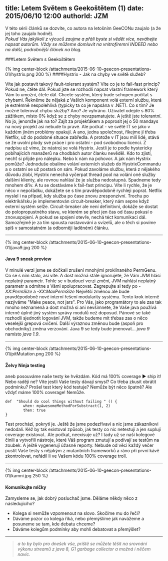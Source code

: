 title: Letem Světem s Geekoštětem (1)
date: 2015/06/10 12:00
authorId: JZM
---

V této sérii článků se dozvíte, co autora na letošním GeeCONu zaujalo (a že jej toho zaujalo hodně).  
_Pokud Vás jakýkoli z výcuců zaujme a přáli byste si vědět více, neváhejte napsat autorům. Vždy se můžeme domluvit na vnitrofiremní INDEED nebo na další, podrobnější článek na blog._
 
 
<!-- more -->

###Letem Světem s Geekoštětem



  {% img center-block /attachments/2015-06-10-geecon-presentations-01/hystrix.png 200 %}
####Hystrix - Jak na chyby ve světě služeb? 

Víte jak postavit takový fault-tolerant systém? Víte co je to fail-fast princip? Pokud ne, čtěte dál. Pokud jste se rozhodli napsat vlastní framework který Vám to umožní, čtete dál. Chcete systém, který bude schopen počítat s chybami. Řekněme že nějaká z Vašich komponent volá externí službu, která je extrémně nespolehlivá (typicky ta co je napsána v .NET). Co s tím? Je možné tolerovat chybu služby? Ano? Je vyhráno. Uživatel odejde s 80% zážitkem, místo 0% když se z chyby nevzpamatujete. A ještě jste tolerantní. 
No jo, jenomže jak na to? Zajít za projekťákem a poprosit jej o 50 mandays na nový projekt asi nebude to pravé. Ale počkat - ve světě IT se jako v každém jiném problémy opakují. A ano, jedna společnost, říkejme jí třeba Netflix, už do podobné situace zabředla. A protože v IT jsou milí lidé, stává se že uvolní plody své práce i pro ostatní - pod svobodnou licencí. Z nadpisu už víme, že nástroj se volá Hystrix. Jestli je to podle hystericky pobíhajících manažerů na chodbách autor članku nevěděl. Kdo to zjistí, nechť si přijde pro nálepku. Nebo k nám na pohovor. 
A jak nám Hystrix pomůže? 
Jednoduše obalíme volání externích služeb do HystrixCommandu a o ostatní se už postará on sám. Pokud zavoláme službu, která z nějakého důvodu zlobí, Hystrix nenechá vyčerpat thread pool na volání oné služby dalšími klienty, ale rovnou nahlásí že je služba nedostupná. Spadneme tedy mnohem dřív. A tu se dostáváme k fail-fast principu. Víte li rychle, že je něco v nepořádku, dokážete se s tím pravděpodobně rychleji poprat. Netflix myslel i na případ, kdy služba po čase znovu zresponzivní. Trochu po elektrikářsku je implementován circuit-breaker, který nám sepne když externí systém selže. Circuit-breaker ale není definitivní, dokáže se dostat do polopropustného stavu, ve kterém se přeci jen čas od času pokusí o znovuspojení. A pokud se spojení otevře, nechá téct komunikaci dál. 
Samozřejmě je za tím spousta nastavování a svízelů, ale o těch si povíme spíš v samostatném (a odborněji laděném) článku.


-----------------------

{% img center-block /attachments/2015-06-10-geecon-presentations-01/java9.jpg 200 %}
#### Java 9 sneak preview

V minulé verzi jsme se dočkali zrušení mnohými proklínaného PermGenu. Co se s ním stalo, asi víte. A dost možná stále ignorujete, že Vám JVM hlásí neplatný parametr. Tohle se v budoucí verzi změní, JVM nahlásí neplatný parametr a odmítne s Vámi spolupracovat. Zagrepujte si tedy po *-XX:PermSize* a *-XX:MaxPermSize*
Největší změnou ale bude pravděpodobně nové interní řešení modularity systému. Tento krok interně nazýváme "Make peace, not jars". Pro Vás, jako programátory to ale zas tak mnoho neznamená a dost možná si ani nevšimnete, že Vaše java používá interně úplně jiný systém správy modulů než doposud. 
Pánové se také rozhodli sjednotit logování JVM, takže budeme mít třebas zas o něco veselejší grepová cvičení. 
Další výraznou změnou bude (aspoň pro obchodníky) změna verzování. Java 9 se tedy bude jmenovat... *java 9*  namísto *java 1.9*. 


------------------------

{% img center-block /attachments/2015-06-10-geecon-presentations-01/pitMutation.png 200 %}
#### Želvy Ninja testing

aneb posouváme naše testy ke hvězdám. Kód má 100% coverage ► ship it! Nebo raději ne? Víte jestli Vaše testy dávají smysl? Co třeba zkusit obrátit podmínku? Prošel test který kód testuje? Nemůže být něco špatně? Ale vždyť máme 100% coverage! Nemůže. 
```spock
def  "Should do cool things without failing " () {
        when: myAwesomeMethodForSubstract(1, 2)
        then: true
}
 ```
Test prochází, pokrytí je. Ještě že jsme podezřívaví a nic jsme zákazníkovi nedodali. Kéž by tak existoval způsob, jak testy co nic netestují a jen suplují coverage existoval.. Ale počkat, neexisuje už? I tady už se naši kolegové činili a vytvořili nástroje, které Váš program zmutují a podívají se testům na zoubek. A ještě vygenerují úžasné reporty. Nebude od věci každý večer pustit Vaše testy s nějakým z mutantních frameworků a ráno při první kávě zkontrolovat, neřádil li ve Vašem kódu 100% coverage troll.  


------------------------
{% img center-block /attachments/2015-06-10-geecon-presentations-01/kamni.jpg 250 %}
#### Komunikujte mlčky 


Zamysleme se, jak dobrý posluchač jsme. Děláme někdy něco z následujícího?
* Kolega si nemůže vzpomenout na slovo. Skočíme mu do řeči? 
* Dáváme pozor co kolega říká, nebo přemýšlíme jak navážeme a posuneme se tam, kde debatu chceme?	 
* Dáváme kolegům podmínky aby mohli debatovat a přemýšlet?   

---------------------------

> _a to by bylo pro dnešek vše, príště se můžete těšit na srovnání výkonu streamů z java 8, G1 garbage collector a možná i něčem navíc._





